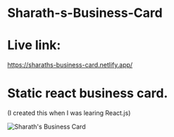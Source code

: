 # Sharath-s-Business-Card

# Live link:
https://sharaths-business-card.netlify.app/

# Static react business card.
(I created this when I was learing React.js)


![Sharath's Business Card](https://user-images.githubusercontent.com/111525679/213908179-59245d70-4b9e-4a6d-84d2-084a1bc65be1.png)
